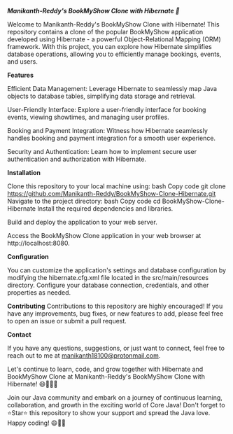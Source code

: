 _**Manikanth-Reddy's BookMyShow Clone with Hibernate 🚀**_

Welcome to Manikanth-Reddy's BookMyShow Clone with Hibernate! This repository contains a clone of the popular BookMyShow application developed using Hibernate - a powerful Object-Relational Mapping (ORM) framework. With this project, you can explore how Hibernate simplifies database operations, allowing you to efficiently manage bookings, events, and users.


**Features**

Efficient Data Management: Leverage Hibernate to seamlessly map Java objects to database tables, simplifying data storage and retrieval.

User-Friendly Interface: Explore a user-friendly interface for booking events, viewing showtimes, and managing user profiles.

Booking and Payment Integration: Witness how Hibernate seamlessly handles booking and payment integration for a smooth user experience.

Security and Authentication: Learn how to implement secure user authentication and authorization with Hibernate.

**Installation**

Clone this repository to your local machine using:
bash
Copy code
git clone https://github.com/Manikanth-Reddy/BookMyShow-Clone-Hibernate.git
Navigate to the project directory:
bash
Copy code
cd BookMyShow-Clone-Hibernate
Install the required dependencies and libraries.

Build and deploy the application to your web server.

Access the BookMyShow Clone application in your web browser at http://localhost:8080.

**Configuration**

You can customize the application's settings and database configuration by modifying the hibernate.cfg.xml file located in the src/main/resources directory. Configure your database connection, credentials, and other properties as needed.

**Contributing**
Contributions to this repository are highly encouraged! If you have any improvements, bug fixes, or new features to add, please feel free to open an issue or submit a pull request.

**Contact**

If you have any questions, suggestions, or just want to connect, feel free to reach out to me at manikanth18100@protonmail.com.

Let's continue to learn, code, and grow together with Hibernate and BookMyShow Clone at Manikanth-Reddy's BookMyShow Clone with Hibernate! 😄🌟👨‍💻

Join our Java community and embark on a journey of continuous learning, collaboration, and growth in the exciting world of Core Java! Don't forget to ⭐️Star⭐️ this repository to show your support and spread the Java love. Happy coding! 😄👨‍💻
